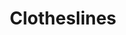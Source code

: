 ---
pid: CH942
title: Clotheslines
location_transcription: Narrow Residential Blocks
zipcode: '19143'
outside_phl: 
neighborhood: University City
age: '34'
age_range: 30-39
instagram: 
image_file_name: CH_942.jpg
proposal_transcription: 
topic: Environment
topic_summary: '0'
type: Other No Form
keywords_other: 
credit: Kale Farquhar
image_labels: Clotheslines attached to residential buildings
twitter: 
facebook: 
permalink: "/monuments/ch942/"
layout: item-page
---